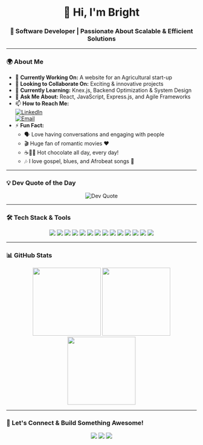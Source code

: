 <h1 align="center">👋 Hi, I'm Bright</h1>  
<h3 align="center">🚀 Software Developer | Passionate About Scalable & Efficient Solutions</h3>  



---

### 🌍 About Me  
- 🔭 **Currently Working On:** A website for an Agricultural start-up  
- 🤝 **Looking to Collaborate On:** Exciting & innovative projects  
- 🌱 **Currently Learning:** Knex.js, Backend Optimization & System Design  
- 💬 **Ask Me About:** React, JavaScript, Express.js, and Agile Frameworks  
- 📫 **How to Reach Me:**  
  [![LinkedIn](https://img.shields.io/badge/-LinkedIn-0077B5?style=flat&logo=linkedin&logoColor=white)](your-link)  
  [![Email](https://img.shields.io/badge/-Email-red?style=flat&logo=gmail&logoColor=white)](mailto:your-email)  
- ⚡ **Fun Fact:**  
  - 🗣️ Love having conversations and engaging with people  
  - 🎬 Huge fan of romantic movies ❤️  
  - ☕🍵🍫 Hot chocolate all day, every day!  
  - 🎶 I love gospel, blues, and Afrobeat songs 🎵  

---

### 💡 Dev Quote of the Day  
<p align="center">
  <img src="https://quotes-github-readme.vercel.app/api?type=horizontal&theme=radical" alt="Dev Quote" />
</p>

---

### 🛠 Tech Stack & Tools  
<p align="center">
  <img src="https://img.shields.io/badge/-JavaScript-F7DF1E?style=flat&logo=javascript&logoColor=black" />
  <img src="https://img.shields.io/badge/-React-61DAFB?style=flat&logo=react&logoColor=white" />
  <img src="https://img.shields.io/badge/-Node.js-339933?style=flat&logo=node.js&logoColor=white" />
  <img src="https://img.shields.io/badge/-Express.js-000000?style=flat&logo=express&logoColor=white" />
  <img src="https://img.shields.io/badge/-Knex.js-FF5722?style=flat&logo=knex&logoColor=white" />
  <img src="https://img.shields.io/badge/-Git-F05032?style=flat&logo=git&logoColor=white" />
  <img src="https://img.shields.io/badge/-PostgreSQL-336791?style=flat&logo=postgresql&logoColor=white" />
  <img src="https://img.shields.io/badge/-HTML-E34F26?style=flat&logo=html5&logoColor=white" />
  <img src="https://img.shields.io/badge/-CSS-1572B6?style=flat&logo=css3&logoColor=white" />
  <img src="https://img.shields.io/badge/-SCSS-CC6699?style=flat&logo=sass&logoColor=white" />
  <img src="https://img.shields.io/badge/-Matlab-0076A8?style=flat&logo=matlab&logoColor=white" />
  <img src="https://img.shields.io/badge/-AutoCAD-1D7D9C?style=flat&logo=autocad&logoColor=white" />
  <img src="https://img.shields.io/badge/-AutoCAD_Inventor-4B91C9?style=flat&logo=autodesk&logoColor=white" />
  <img src="https://img.shields.io/badge/-Canva-00C4CC?style=flat&logo=canva&logoColor=white" />
</p>  

---

### 📊 GitHub Stats  
<div align="center">
  <img src="https://github-readme-stats.vercel.app/api?username=your-github-username&show_icons=true&theme=tokyonight" height="180px"/>
  <img src="https://github-readme-streak-stats.herokuapp.com/?user=your-github-username&theme=tokyonight" height="180px"/>
  <img src="https://github-readme-stats.vercel.app/api/top-langs/?username=your-github-username&layout=compact&theme=tokyonight" height="180px"/>
</div>  

---

### 🚀 Let's Connect & Build Something Awesome!  
<p align="center">
  <a href="your-linkedin-url"><img src="https://img.shields.io/badge/LinkedIn-0077B5?style=for-the-badge&logo=linkedin&logoColor=white"></a>
  <a href="mailto:your-email"><img src="https://img.shields.io/badge/Email-D14836?style=for-the-badge&logo=gmail&logoColor=white"></a>
  <a href="your-github-url"><img src="https://img.shields.io/badge/GitHub-181717?style=for-the-badge&logo=github&logoColor=white"></a>
</p>


